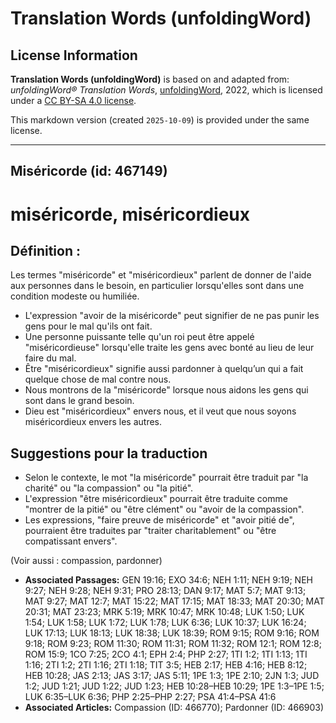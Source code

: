 # Translation Words (unfoldingWord)

## License Information

**Translation Words (unfoldingWord)** is based on and adapted from: _unfoldingWord® Translation Words_, [unfoldingWord](https://unfoldingword.org/utw), 2022, which is licensed under a [CC BY-SA 4.0 license](https://creativecommons.org/licenses/by-sa/4.0/legalcode.en).

This markdown version (created `2025-10-09`) is provided under the same license.



--------------------------------

## Miséricorde (id: 467149)

miséricorde, miséricordieux
===========================

Définition :
------------

Les termes "miséricorde" et "miséricordieux" parlent de donner de l'aide aux personnes dans le besoin, en particulier lorsqu'elles sont dans une condition modeste ou humiliée.

* L'expression "avoir de la miséricorde" peut signifier de ne pas punir les gens pour le mal qu'ils ont fait.
* Une personne puissante telle qu'un roi peut être appelé "miséricordieuse" lorsqu'elle traite les gens avec bonté au lieu de leur faire du mal.
* Être "miséricordieux" signifie aussi pardonner à quelqu’un qui a fait quelque chose de mal contre nous.
* Nous montrons de la "miséricorde" lorsque nous aidons les gens qui sont dans le grand besoin.
* Dieu est "miséricordieux" envers nous, et il veut que nous soyons miséricordieux envers les autres.

Suggestions pour la traduction
------------------------------

* Selon le contexte, le mot "la miséricorde" pourrait être traduit par "la charité" ou "la compassion" ou "la pitié".
* L'expression "être miséricordieux" pourrait être traduite comme "montrer de la pitié" ou "être clément" ou "avoir de la compassion".
* Les expressions, "faire preuve de miséricorde" et "avoir pitié de", pourraient être traduites par "traiter charitablement" ou "être compatissant envers".

(Voir aussi : compassion, pardonner)

* **Associated Passages:** GEN 19:16; EXO 34:6; NEH 1:11; NEH 9:19; NEH 9:27; NEH 9:28; NEH 9:31; PRO 28:13; DAN 9:17; MAT 5:7; MAT 9:13; MAT 9:27; MAT 12:7; MAT 15:22; MAT 17:15; MAT 18:33; MAT 20:30; MAT 20:31; MAT 23:23; MRK 5:19; MRK 10:47; MRK 10:48; LUK 1:50; LUK 1:54; LUK 1:58; LUK 1:72; LUK 1:78; LUK 6:36; LUK 10:37; LUK 16:24; LUK 17:13; LUK 18:13; LUK 18:38; LUK 18:39; ROM 9:15; ROM 9:16; ROM 9:18; ROM 9:23; ROM 11:30; ROM 11:31; ROM 11:32; ROM 12:1; ROM 12:8; ROM 15:9; 1CO 7:25; 2CO 4:1; EPH 2:4; PHP 2:27; 1TI 1:2; 1TI 1:13; 1TI 1:16; 2TI 1:2; 2TI 1:16; 2TI 1:18; TIT 3:5; HEB 2:17; HEB 4:16; HEB 8:12; HEB 10:28; JAS 2:13; JAS 3:17; JAS 5:11; 1PE 1:3; 1PE 2:10; 2JN 1:3; JUD 1:2; JUD 1:21; JUD 1:22; JUD 1:23; HEB 10:28–HEB 10:29; 1PE 1:3–1PE 1:5; LUK 6:35–LUK 6:36; PHP 2:25–PHP 2:27; PSA 41:4–PSA 41:6
* **Associated Articles:** Compassion (ID: 466770); Pardonner (ID: 466903)

